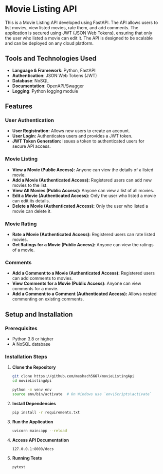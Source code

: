 
# Movie Listing API

This is a Movie Listing API developed using FastAPI. The API allows users to list movies, view listed movies, rate them, and add comments. The application is secured using JWT (JSON Web Tokens), ensuring that only the user who listed a movie can edit it. The API is designed to be scalable and can be deployed on any cloud platform.

## Tools and Technologies Used

- **Language & Framework**: Python, FastAPI
- **Authentication**: JSON Web Tokens (JWT)
- **Database**: NoSQL
- **Documentation**: OpenAPI/Swagger
- **Logging**: Python logging module


## Features

### User Authentication
- **User Registration:** Allows new users to create an account.
- **User Login:** Authenticates users and provides a JWT token.
- **JWT Token Generation:** Issues a token to authenticated users for secure API access.

### Movie Listing
- **View a Movie (Public Access):** Anyone can view the details of a listed movie.
- **Add a Movie (Authenticated Access):** Registered users can add new movies to the list.
- **View All Movies (Public Access):** Anyone can view a list of all movies.
- **Edit a Movie (Authenticated Access):** Only the user who listed a movie can edit its details.
- **Delete a Movie (Authenticated Access):** Only the user who listed a movie can delete it.

### Movie Rating
- **Rate a Movie (Authenticated Access):** Registered users can rate listed movies.
- **Get Ratings for a Movie (Public Access):** Anyone can view the ratings of a movie.

### Comments
- **Add a Comment to a Movie (Authenticated Access):** Registered users can add comments to movies.
- **View Comments for a Movie (Public Access):** Anyone can view comments for a movie.
- **Add a Comment to a Comment (Authenticated Access):** Allows nested commenting on existing comments.

## Setup and Installation

### Prerequisites

- Python 3.8 or higher
- A NoSQL database

### Installation Steps

1. **Clone the Repository**

   ```bash
   git clone https://github.com/meshach5667/movieListingApi
   cd movieListingApi

   python -m venv env
   source env/bin/activate  # On Windows use `env\Scripts\activate`
   ```

2. **Install Dependencies**

   ```bash
   pip install -r requirements.txt
   ```

3. **Run the Application**

   ```bash
   uvicorn main:app --reload
   ```

4. **Access API Documentation**

   ```bash
   127.0.0.1:8000/docs
   ```

5. **Running Tests**

   ```bash
   pytest
   ```